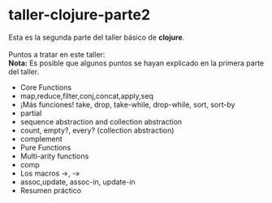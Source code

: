 # taller-clojure-parte2
Esta es la segunda parte del taller básico de <b>clojure</b>.<br><br>
Puntos a tratar en este taller:<br>
<strong>Nota:</strong> Es posible que algunos puntos se hayan explicado en la primera parte del taller. <br>
<ul>
<li>Core Functions</li>
<li>map,reduce,filter,conj,concat,apply,seq</li>
<li>¡Más funciones! take, drop, take-while, drop-while, sort, sort-by</li>
<li>partial</li>
<li>sequence abstraction and collection abstraction</li>
<li>count, empty?, every?  (collection abstraction)</li>
<li>complement</li>
<li>Pure Functions</li>
<li>Multi-arity functions</li>
<li>comp</li>
<li>Los macros →, -»</li>
<li>assoc,update, assoc-in, update-in</li>
<li>Resumen pra&#769;ctico</li>
</ul>
